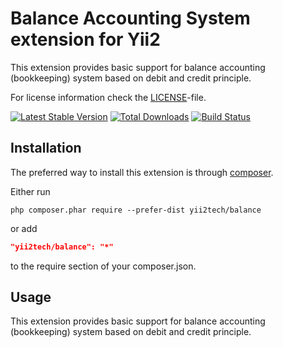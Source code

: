Balance Accounting System extension for Yii2
============================================

This extension provides basic support for balance accounting (bookkeeping) system based on debit and credit principle.

For license information check the [LICENSE](LICENSE.md)-file.

[![Latest Stable Version](https://poser.pugx.org/yii2tech/balance/v/stable.png)](https://packagist.org/packages/yii2tech/balance)
[![Total Downloads](https://poser.pugx.org/yii2tech/balance/downloads.png)](https://packagist.org/packages/yii2tech/balance)
[![Build Status](https://travis-ci.org/yii2tech/balance.svg?branch=master)](https://travis-ci.org/yii2tech/balance)


Installation
------------

The preferred way to install this extension is through [composer](http://getcomposer.org/download/).

Either run

```
php composer.phar require --prefer-dist yii2tech/balance
```

or add

```json
"yii2tech/balance": "*"
```

to the require section of your composer.json.


Usage
-----

This extension provides basic support for balance accounting (bookkeeping) system based on debit and credit principle.